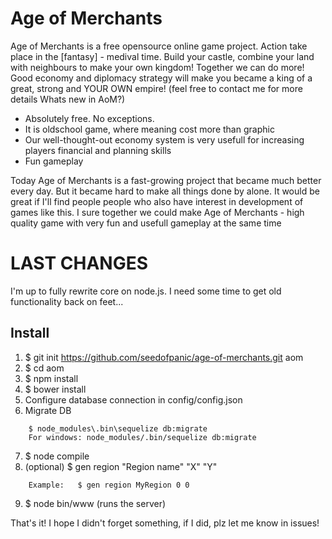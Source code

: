 # Age of Merchants
Age of Merchants is a free opensource online game project. Action take place in the [fantasy] - medival time. Build your castle, combine your land with neighbours to make your own kingdom! Together we can do more! Good economy and diplomacy strategy will make you became a king of a great, strong and YOUR OWN empire! (feel free to contact me for more details
Whats new in AoM?)

- Absolutely free. No exceptions.
- It is oldschool game, where meaning cost more than graphic
- Our well-thought-out economy system is very usefull for increasing players financial and planning skills
- Fun gameplay

Today Age of Merchants is a fast-growing project that became much better every day. But it became hard to make all things done by alone. It would be great if I'll find people people who also have interest in development of games like this. I sure together we could make Age of Merchants - high quality game with very fun and usefull gameplay at the same time

# LAST CHANGES
I'm up to fully rewrite core on node.js. I need some time to get old functionality back on feet...

## Install
1. $ git init https://github.com/seedofpanic/age-of-merchants.git aom
2. $ cd aom
3. $ npm install
4. $ bower install
5. Configure database connection in config/config.json
6. Migrate DB
```
    $ node_modules\.bin\sequelize db:migrate
    For windows: node_modules/.bin/sequelize db:migrate
```
7. $ node compile
8. (optional)  $ gen region "Region name" "X" "Y"
```
    Example:   $ gen region MyRegion 0 0
```
9. $ node bin/www (runs the server)

That's it! I hope I didn't forget something, if I did, plz let me know in issues!
